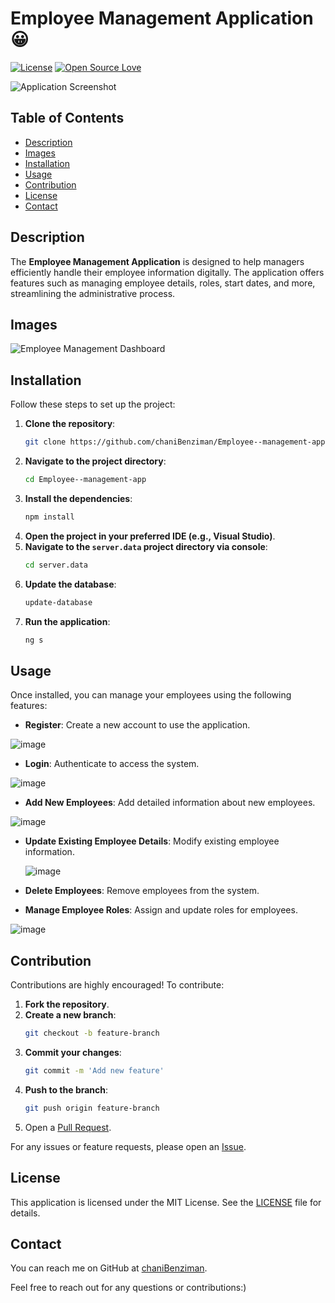 # Employee Management Application 😀
[![License](https://img.shields.io/badge/license-MIT-blue.svg)](LICENSE)
[![Open Source Love](https://badges.frapsoft.com/os/v1/open-source.svg?v=103)](https://github.com/ellerbrock/open-source-badge/)


![Application Screenshot](https://github.com/chaniBenziman/Employee--management-app/assets/149331780/80c3d321-1157-4b61-bcbd-7f878187b564)

## Table of Contents
- [Description](#description)
- [Images](#images)
- [Installation](#installation)
- [Usage](#usage)
- [Contribution](#contribution)
- [License](#license)
- [Contact](#contact)

## Description
The **Employee Management Application** is designed to help managers efficiently handle their employee information digitally. The application offers features such as managing employee details, roles, start dates, and more, streamlining the administrative process.

## Images
![Employee Management Dashboard](https://github.com/chaniBenziman/Employee--management-app/assets/149331780/e6a9800a-8458-4ca5-91bf-9c714960680c)

## Installation
Follow these steps to set up the project:

1. **Clone the repository**:
    ```bash
    git clone https://github.com/chaniBenziman/Employee--management-app.git
    ```
2. **Navigate to the project directory**:
    ```bash
    cd Employee--management-app
    ```
3. **Install the dependencies**:
    ```bash
    npm install
    ```
4. **Open the project in your preferred IDE (e.g., Visual Studio)**.
5. **Navigate to the `server.data` project directory via console**:
    ```bash
    cd server.data
    ```
6. **Update the database**:
    ```bash
    update-database
    ```
7. **Run the application**:
    ```bash
    ng s
    ```

## Usage
Once installed, you can manage your employees using the following features:
- **Register**: Create a new account to use the application.
  
 ![image](https://github.com/chaniBenziman/Employee--management-app/assets/149331780/f090dfe6-c0db-4162-968b-4067927b260e)
- **Login**: Authenticate to access the system.
  
 ![image](https://github.com/chaniBenziman/Employee--management-app/assets/149331780/06df6c66-2185-4609-bd50-f5a89a2e7e28)

- **Add New Employees**: Add detailed information about new employees.
  
 ![image](https://github.com/chaniBenziman/Employee--management-app/assets/149331780/964225fc-4ace-4a5e-8043-e92f080a4f39)

- **Update Existing Employee Details**: Modify existing employee information.
  
  ![image](https://github.com/chaniBenziman/Employee--management-app/assets/149331780/a5ee3580-7555-4a33-9cbd-2108543352d3)

- **Delete Employees**: Remove employees from the system.
  
- **Manage Employee Roles**: Assign and update roles for employees.
  
![image](https://github.com/chaniBenziman/Employee--management-app/assets/149331780/b445c185-66e8-41a3-867b-5fa828eb92bb)

## Contribution
Contributions are highly encouraged! To contribute:

1. **Fork the repository**.
2. **Create a new branch**:
    ```bash
    git checkout -b feature-branch
    ```
3. **Commit your changes**:
    ```bash
    git commit -m 'Add new feature'
    ```
4. **Push to the branch**:
    ```bash
    git push origin feature-branch
    ```
5. Open a [Pull Request](https://github.com/chaniBenziman/Employee--management-app/pulls).


For any issues or feature requests, please open an [Issue](https://github.com/chaniBenziman/Employee--management-app/issues).

## License
This application is licensed under the MIT License. See the [LICENSE](LICENSE) file for details.

## Contact
You can reach me on GitHub at [chaniBenziman](https://github.com/chaniBenziman).

Feel free to reach out for any questions or contributions:)
